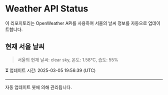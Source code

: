 
# Weather API Status

이 리포지토리는 OpenWeather API를 사용하여 서울의 날씨 정보를 자동으로 업데이트합니다.

## 현재 서울 날씨
> 서울의 현재 날씨: clear sky, 온도: 1.58°C, 습도: 55%

⏳ 업데이트 시간: 2025-03-05 19:56:39 (UTC)

---
자동 업데이트 봇에 의해 관리됩니다.
